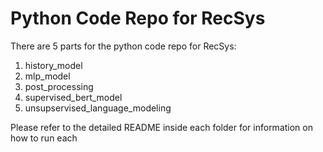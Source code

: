 # Python Code Repo for RecSys 

There are 5 parts for the python code repo for RecSys:

1. history_model
2. mlp_model
3. post_processing
4. supervised_bert_model
5. unsupservised_language_modeling

Please refer to the detailed README inside each folder for information on how to run each
